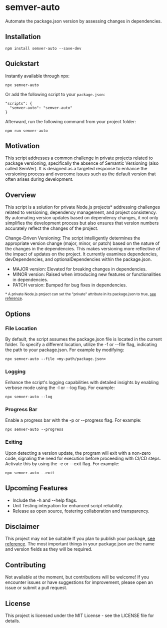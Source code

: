 # semver-auto

Automate the package.json version by assessing changes in dependencies.

## Installation

```
npm install semver-auto --save-dev
```

## Quickstart

Instantly available through npx:

```
npx semver-auto
```

Or add the following script to your `package.json`:

```
"scripts": {
  "semver-auto": "semver-auto"
}
```

Afterward, run the following command from your project folder:

```
npm run semver-auto
```

## Motivation

This script addresses a common challenge in private projects related to package versioning, specifically the absence of Semantic Versioning (also called SemVer). It is designed as a targeted response to enhance the versioning process and overcome issues such as the default version that often arises during development.

## Overview

This script is a solution for private Node.js projects\* addressing challenges related to versioning, dependency management, and project consistency. By automating version updates based on dependency changes, it not only simplifies the development process but also ensures that version numbers accurately reflect the changes of the project.

Change-Driven Versioning: The script intelligently determines the appropriate version change (major, minor, or patch) based on the nature of the changes in the dependencies. This makes versioning more reflective of the impact of updates on the project. It currently examines dependencies, devDependencies, and optionalDependencies within the package.json.

- MAJOR version: Elevated for breaking changes in dependencies.
- MINOR version: Raised when introducing new features or functionalities in dependencies.
- PATCH version: Bumped for bug fixes in dependencies.

<sup>\* A private Node.js project can set the "private" attribute in its package.json to true, [see reference](https://docs.npmjs.com/cli/v10/configuring-npm/package-json#private).</sup>

## Options

### File Location

By default, the script assumes the package.json file is located in the current folder. To specify a different location, utilize the -f or --file flag, indicating the path to your package.json. For example by modifying:

```
npx semver-auto --file <my-path/package.json>
```

### Logging

Enhance the script's logging capabilities with detailed insights by enabling verbose mode using the -l or --log flag. For example:

```
npx semver-auto --log
```

### Progress Bar

Enable a progress bar with the -p or --progress flag. For example:

```
npx semver-auto --progress
```

### Exiting

Upon detecting a version update, the program will exit with a non-zero code, signaling the need for execution before proceeding with CI/CD steps. Activate this by using the -e or --exit flag. For example:

```
npx semver-auto --exit
```

## Upcoming Features

- Include the -h and --help flags.
- Unit Testing integration for enhanced script reliability.
- Release as open source, fostering collaboration and transparency.

## Disclaimer

This project may not be suitable If you plan to publish your package, [see reference](https://docs.npmjs.com/cli/v10/configuring-npm/package-json#version). The most important things in your package.json are the name and version fields as they will be required.

## Contributing

Not available at the moment, but contributions will be welcome! If you encounter issues or have suggestions for improvement, please open an issue or submit a pull request.

## License

This project is licensed under the MIT License - see the LICENSE file for details.
